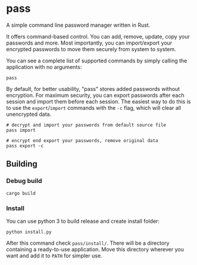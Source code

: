 # pass
A simple command line password manager written in Rust.<br>

It offers command-based control. You can add, remove, update, copy your passwords and more.
Most importantly, you can import/export your encrypted passwords to move them securely from system to system.

You can see a complete list of supported commands by simply calling the application with no arguments:
```batchfile
pass
```
By default, for better usability, "pass" stores added passwords without encryption. For maximum security, you can export passwords after each session and import them before each session. The easiest way to do this is to use the `export`/`import` commands with the `-c` flag, which will clear all unencrypted data.
```batchfile
# decrypt and import your passwords from default source file
pass import

# encrypt end export your passwords, remove original data
pass export -c
```

## Building

### Debug build
```batchfile
cargo build
```
### Install
You can use python 3 to build release and create install folder:
```batchfile
python install.py
```
After this command check `pass/install/`. There will be a directory containing a ready-to-use application.
Move this directory wherever you want and add it to `PATH` for simpler use.
